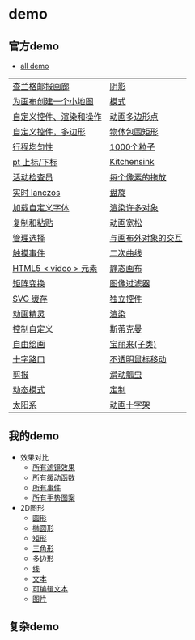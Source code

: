 # demo

## 官方demo

* [all demo](http://fabricjs.com/demos/)

|||
|---|---
[查兰格邮报画廊](http://challengepost.com/software/built-with/fabric-js) | [阴影](http://fabricjs.com/shadows)
[为画布创建一个小地图](http://fabricjs.com/build-minimap) |[模式](http://fabricjs.com/patterns)
[自定义控件、渲染和操作](http://fabricjs.com/custom-control-render) | [动画多边形点](http://fabricjs.com/polygon-animation)
[自定义控件，多边形](http://fabricjs.com/custom-controls-polygon) | [物体包围矩形](http://fabricjs.com/bounding-rectangle)
[行程均匀性](http://fabricjs.com/stroke-uniform) | [1000个粒子](http://fabricjs.com/particles)
[pt 上标/下标](http://fabricjs.com/super-sub-script) | [Kitchensink](http://fabricjs.com/kitchensink)
[活动检查员](http://fabricjs.com/events) | [ 每个像素的拖放](http://fabricjs.com/per-pixel-drag-drop)
[实时 lanczos](http://fabricjs.com/lanczos-webgl) | [盘旋](http://fabricjs.com/hovering)
[ 加载自定义字体](http://fabricjs.com/loadfonts) | [渲染许多对象](http://fabricjs.com/many-objects)
[复制和粘贴](http://fabricjs.com/copypaste) | [动画宽松](http://fabricjs.com/animation-easing)
[管理选择](http://fabricjs.com/manage-selection) | [与画布外对象的交互](http://fabricjs.com/interaction-with-objects-outside-canvas)
[触摸事件](http://fabricjs.com/touch-events) | [二次曲线](http://fabricjs.com/quadratic-curve)
[HTML5 < video > 元素](http://fabricjs.com/video-element) | [静态画布](http://fabricjs.com/static_canvas)
[矩阵变换](http://fabricjs.com/matrix-transformation) | [图像过滤器](http://fabricjs.com/image-filters)
[SVG 缓存](http://fabricjs.com/svg-caching) | [独立控件](http://fabricjs.com/controls)
[动画精灵](http://fabricjs.com/animated-sprite) | [渲染](http://fabricjs.com/svg_rendering)
[控制自定义](http://fabricjs.com/controls-customization) | [斯蒂克曼](http://fabricjs.com/stickman)
[自由绘画](http://fabricjs.com/freedrawing) | [宝丽来(子类)](http://fabricjs.com/polaroid)
[十字路口](http://fabricjs.com/intersection) | [不透明鼠标移动](http://fabricjs.com/opacity_mouse_move)
[剪报](http://fabricjs.com/clipping) | [滑动瓢虫](http://fabricjs.com/ladybug)
[动态模式](http://fabricjs.com/dynamic-patterns) |[定制](http://fabricjs.com/customization)
[太阳系](http://fabricjs.com/solar-system) |[动画十字架](http://fabricjs.com/cross)


    
    
    
    
    

## 我的demo

* 效果对比
    - [所有滤镜效果]()
    - [所有缓动函数]()
    - [所有事件]()
    - [所有手势图案]()
* 2D图形
    - [圆形]()
    - [椭圆形]()
    - [矩形]()
    - [三角形]()
    - [多边形]()
    - [线]()
    - [文本]()
    - [可编辑文本]()
    - [图片]()

## 复杂demo
